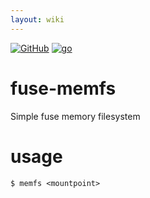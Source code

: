```yaml
---
layout: wiki
---
```

[![GitHub](https://img.shields.io/badge/GitHub-joknarf%2Ffuse--memfs-black?logo=github)](https://github.com/joknarf/fuse-memfs)
[![go](https://img.shields.io/badge/lang-Go%20-blue.svg?logo=go)]()

# fuse-memfs

Simple fuse memory filesystem

# usage

```
$ memfs <mountpoint>
```
